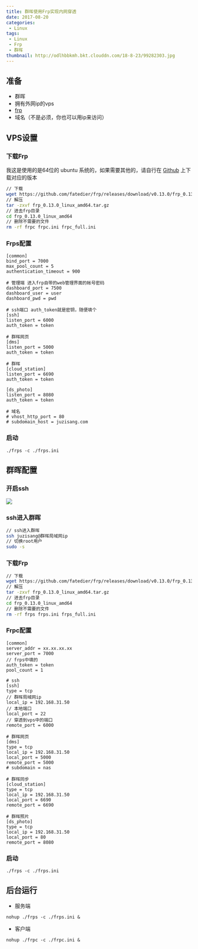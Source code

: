 ```yaml
---
title: 群晖使用Frp实现内网穿透
date: 2017-08-20
categories:
 - Linux
tags: 
 - Linux
 - Frp
 - 群晖
thumbnail: http://odlhbbkmh.bkt.clouddn.com/18-8-23/99282303.jpg
---
```


## 准备
- 群晖
- 拥有外网ip的vps
- [frp](https://github.com/fatedier/frp)
- 域名（不是必须，你也可以用ip来访问）
<!--more-->
## VPS设置
### 下载Frp
我这是使用的是64位的 ubuntu 系统的，如果需要其他的，请自行在 [Github](https://github.com/fatedier/frp/releases) 上下载对应的版本

```bash
// 下载
wget https://github.com/fatedier/frp/releases/download/v0.13.0/frp_0.13.0_linux_amd64.tar.gz
// 解压
tar -zxvf frp_0.13.0_linux_amd64.tar.gz
// 进去frp目录
cd frp_0.13.0_linux_amd64
// 删除不需要的文件
rm -rf frpc frpc.ini frpc_full.ini
```
### Frps配置
```
[common]
bind_port = 7000
max_pool_count = 5
authentication_timeout = 900

# 管理端 进入frp自带的web管理界面的帐号密码
dashboard_port = 7500
dashboard_user = user
dashboard_pwd = pwd

# ssh端口 auth_token就是密钥，随便填个
[ssh]
listen_port = 6000
auth_token = token

# 群晖网页
[dms]
listen_port = 5000
auth_token = token

# 群晖
[cloud_station]
listen_port = 6690
auth_token = token

[ds_photo]
listen_port = 8080
auth_token = token

# 域名
# vhost_http_port = 80
# subdomain_host = juzisang.com
```
### 启动
```
./frps -c ./frps.ini
```

## 群晖配置

### 开启ssh
![](http://odlhbbkmh.bkt.clouddn.com/18-8-23/99282303.jpg)

### ssh进入群晖
``` bash
// ssh进入群晖
ssh juzisang@群晖局域网ip
// 切换root用户
sudo -s
```
### 下载Frp
```bash
// 下载
wget https://github.com/fatedier/frp/releases/download/v0.13.0/frp_0.13.0_linux_amd64.tar.gz
// 解压
tar -zxvf frp_0.13.0_linux_amd64.tar.gz
// 进去frp目录
cd frp_0.13.0_linux_amd64
// 删除不需要的文件
rm -rf frps frps.ini frps_full.ini
```
### Frpc配置
```
[common]
server_addr = xx.xx.xx.xx
server_port = 7000
// frps中填的
auth_token = token
pool_count = 1

# ssh
[ssh]
type = tcp
// 群晖局域网ip
local_ip = 192.168.31.50
// 本地端口
local_port = 22
// 穿透到vps中的端口
remote_port = 6000

# 群晖网页
[dms]
type = tcp
local_ip = 192.168.31.50
local_port = 5000
remote_port = 5000
# subdomain = nas

# 群晖同步
[cloud_station]
type = tcp
local_ip = 192.168.31.50
local_port = 6690
remote_port = 6690

# 群晖照片
[ds_photo]
type = tcp
local_ip = 192.168.31.50
local_port = 80
remote_port = 8080
```

### 启动
```
./frps -c ./frps.ini
```

## 后台运行

- 服务端
```
nohup ./frps -c ./frps.ini &
```
- 客户端
```
nohup ./frpc -c ./frpc.ini &
```


